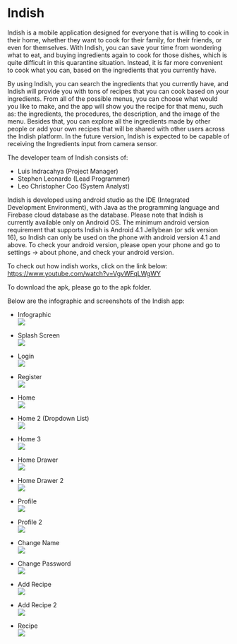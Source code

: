 # Indish

Indish is a mobile application designed for everyone that is willing to cook in their home, whether they want to cook for their family, for their friends, or even for themselves. With Indish, you can save your time from wondering what to eat, and buying ingredients again to cook for those dishes, which is quite difficult in this quarantine situation. Instead, it is far more convenient to cook what you can, based on the ingredients that you currently have.

By using Indish, you can search the ingredients that you currently have, and Indish will provide you with tons of recipes that you can cook based on your ingredients. From all of the possible menus, you can choose what would you like to make, and the app will show you the recipe for that menu, such as: the ingredients, the procedures, the description, and the image of the menu. Besides that, you can explore all the ingredients made by other people or add your own recipes that will be shared with other users across the Indish platform. In the future version, Indish is expected to be capable of receiving the Ingredients input from camera sensor.

The developer team of Indish consists of:
- Luis Indracahya (Project Manager)
- Stephen Leonardo (Lead Programmer)
- Leo Christopher Coo (System Analyst)

Indish is developed using android studio as the IDE (Integrated Development Environment), with Java as the programming language and Firebase cloud database as the database. Please note that Indish is currently available only on Android OS. The minimum android version requirement that supports Indish is Android 4.1 Jellybean (or sdk version 16), so Indish can only be used on the phone with android version 4.1 and above. To check your android version, please open your phone and go to settings -> about phone, and check your android version.

To check out how indish works, click on the link below:
https://www.youtube.com/watch?v=VgvWFqLWgWY

To download the apk, please go to the apk folder.

Below are the infographic and screenshots of the Indish app:

- Infographic<br/>
![](https://github.com/luisindracahya/Indish/blob/master/Screenshots/Infographic/Indish%20Infographic.png?raw=true)

- Splash Screen<br/>
![](https://github.com/luisindracahya/Indish/blob/master/Screenshots/1%20Splash%20Screen.jpg?raw=true)

- Login<br/>
![](https://github.com/luisindracahya/Indish/blob/master/Screenshots/2%20Login.jpg?raw=true)

- Register<br/>
![](https://github.com/luisindracahya/Indish/blob/master/Screenshots/3%20Register.jpg?raw=true)

- Home<br/>
![](https://github.com/luisindracahya/Indish/blob/master/Screenshots/4%20Home.png?raw=true)

- Home 2 (Dropdown List)<br/>
![](https://github.com/luisindracahya/Indish/blob/master/Screenshots/5%20Home%202%20(Dropdown%20List).jpg?raw=true)

- Home 3<br/>
![](https://github.com/luisindracahya/Indish/blob/master/Screenshots/6%20Home%203.jpg?raw=true)

- Home Drawer<br/>
![](https://github.com/luisindracahya/Indish/blob/master/Screenshots/7%20Home%20Drawer.jpg?raw=true)

- Home Drawer 2<br/>
![](https://github.com/luisindracahya/Indish/blob/master/Screenshots/8%20Home%20Drawer%202.jpg?raw=true)

- Profile<br/>
![](https://github.com/luisindracahya/Indish/blob/master/Screenshots/9%20Profile.png?raw=true)

- Profile 2<br/>
![](https://github.com/luisindracahya/Indish/blob/master/Screenshots/10%20Profile%202.jpg?raw=true)

- Change Name<br/>
![](https://github.com/luisindracahya/Indish/blob/master/Screenshots/11%20Change%20Name.jpg?raw=true)

- Change Password<br/>
![](https://github.com/luisindracahya/Indish/blob/master/Screenshots/12%20Change%20Password.jpg?raw=true)

- Add Recipe<br/>
![](https://github.com/luisindracahya/Indish/blob/master/Screenshots/13%20Add%20Recipe.jpg?raw=true)

- Add Recipe 2<br/>
![](https://github.com/luisindracahya/Indish/blob/master/Screenshots/14%20Add%20Recipe%202.jpg?raw=true)

- Recipe<br/>
![](https://github.com/luisindracahya/Indish/blob/master/Screenshots/15%20Recipe.jpg?raw=true)
